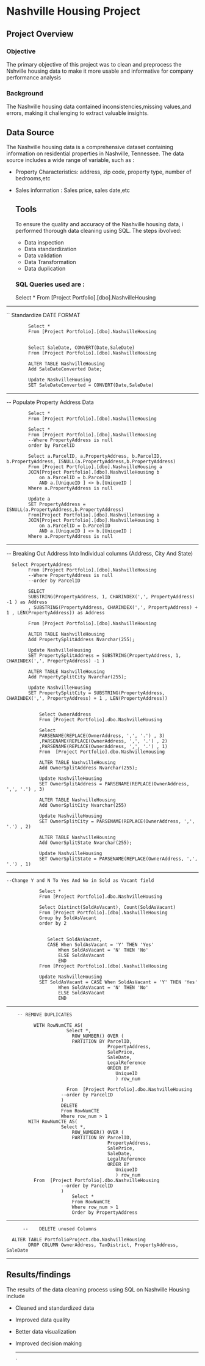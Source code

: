 # Nashville Housing Project

## Project Overview
### Objective
The primary objective of this project  was to clean and preprocess the Nshville housing data to make it more usable and informative for company performance analysis
### Background
The Nashville housing data contained inconsistencies,missing values,and errors, making it challenging to extract valuable insights.

## Data Source
The Nashville housing data is a comprehensive dataset containing information on residential properties in Nashville, Tennessee. The data source includes a wide range of variable, such as :
- Property Characteristics: address, zip code, property type, number of bedrooms,etc
- Sales information : Sales price, sales date,etc

  ## Tools
  To ensure the quality and accuracy of the Nashville housing data, i performed thorough data cleaning using SQL.  The steps ibvolved:
  - Data inspection
  - Data standardization
  - Data validation
  - Data Transformation
  - Data duplication

   ### SQL Queries used are :
 
    Select *
			From [Project Portfolio].[dbo].NashvilleHousing
------------------------------------------------------------------------------------------------------------------------------------------------------------------------------------------
 ``  Standardize DATE FORMAT

			Select *
			From [Project Portfolio].[dbo].NashvilleHousing


			Select SaleDate, CONVERT(Date,SaleDate)
			From [Project Portfolio].[dbo].NashvilleHousing

			ALTER TABLE NashvilleHousing
			Add SaleDateConverted Date;

			Update NashvilleHousing
			SET SaleDateConverted = CONVERT(Date,SaleDate)

------------------------------------------------------------------------------------------------------------------------------------------------------------------------------------------

-- Populate Property Address Data

			Select *
			From [Project Portfolio].[dbo].NashvilleHousing

			Select *
			From [Project Portfolio].[dbo].NashvilleHousing
			--Where PropertyAddress is null
			order by ParcelID

			Select a.ParcelID, a.PropertyAddress, b.ParcelID, b.PropertyAddress, ISNULL(a.PropertyAddress,b.PropertyAddress)
			From [Project Portfolio].[dbo].NashvilleHousing a
			JOIN[Project Portfolio].[dbo].NashvilleHousing b
				on a.ParcelID = b.ParcelID
				AND a.[UniqueID ] <> b.[UniqueID ]
			Where a.PropertyAddress is null

			Update a
			SET PropertyAddress = ISNULL(a.PropertyAddress,b.PropertyAddress)
			From[Project Portfolio].[dbo].NashvilleHousing a
			JOIN[Project Portfolio].[dbo].NashvilleHousing b
				on a.ParcelID = b.ParcelID
				AND a.[UniqueID ] <> b.[UniqueID ]
			Where a.PropertyAddress is null

-----------------------------------------------------------------------------------------------------------------------------------------------------------------------------------------

 -- Breaking Out Address Into  Individual columns (Address, City And State)
		
      Select PropertyAddress
			From [Project Portfolio].[dbo].NashvilleHousing
			--Where PropertyAddress is null
			--order by ParcelID

			SELECT
			SUBSTRING(PropertyAddress, 1, CHARINDEX(',', PropertyAddress) -1 ) as Address
			, SUBSTRING(PropertyAddress, CHARINDEX(',', PropertyAddress) + 1 , LEN(PropertyAddress)) as Address

			From [Project Portfolio].[dbo].NashvilleHousing

			ALTER TABLE NashvilleHousing
			Add PropertySplitAddress Nvarchar(255);

			Update NashvilleHousing
			SET PropertySplitAddress = SUBSTRING(PropertyAddress, 1, CHARINDEX(',', PropertyAddress) -1 )

			ALTER TABLE NashvilleHousing
			Add PropertySplitCity Nvarchar(255);

			Update NashvilleHousing
			SET PropertySplitCity = SUBSTRING(PropertyAddress, CHARINDEX(',', PropertyAddress) + 1 , LEN(PropertyAddress))


				Select OwnerAddress
				From [Project Portfolio].dbo.NashvilleHousing

				Select
				PARSENAME(REPLACE(OwnerAddress, ',', '.') , 3)
				,PARSENAME(REPLACE(OwnerAddress, ',', '.') , 2)
				,PARSENAME(REPLACE(OwnerAddress, ',', '.') , 1)
				From  [Project Portfolio].dbo.NashvilleHousing

				ALTER TABLE NashvilleHousing
				Add OwnerSplitAddress Nvarchar(255);

				Update NashvilleHousing
				SET OwnerSplitAddress = PARSENAME(REPLACE(OwnerAddress, ',', '.') , 3)

				ALTER TABLE NashvilleHousing
				Add OwnerSplitCity Nvarchar(255)

				Update NashvilleHousing
				SET OwnerSplitCity = PARSENAME(REPLACE(OwnerAddress, ',', '.') , 2)

				ALTER TABLE NashvilleHousing
				Add OwnerSplitState Nvarchar(255);

				Update NashvilleHousing
				SET OwnerSplitState = PARSENAME(REPLACE(OwnerAddress, ',', '.') , 1)

------------------------------------------------------------------------------------------------------------------------------------------------------------------------------------------
  
    --Change Y and N To Yes And No in Sold as Vacant field

				Select *
				From [Project Portfolio].dbo.NashvilleHousing

				Select Distinct(SoldAsVacant), Count(SoldAsVacant)
				From [Project Portfolio].[dbo].NashvilleHousing
				Group by SoldAsVacant
				order by 2


				   Select SoldAsVacant,
				   CASE When SoldAsVacant = 'Y' THEN 'Yes'
					   When SoldAsVacant = 'N' THEN 'No'
					   ELSE SoldAsVacant
					   END
				From [Project Portfolio].[dbo].NashvilleHousing

				Update NashvilleHousing
				SET SoldAsVacant = CASE When SoldAsVacant = 'Y' THEN 'Yes'
					   When SoldAsVacant = 'N' THEN 'No'
					   ELSE SoldAsVacant
					   END
------------------------------------------------------------------------------------------------------------------------------------------------------------------------------------------

        -- REMOVE DUPLICATES

              WITH RowNumCTE AS(
						  Select *,
							ROW_NUMBER() OVER (
							PARTITION BY ParcelID,
										 PropertyAddress,
										 SalePrice,
										 SaleDate,
										 LegalReference
										 ORDER BY
											UniqueID
											) row_num

						  From  [Project Portfolio].dbo.NashvilleHousing
						--order by ParcelID
						)
						DELETE
						From RowNumCTE
						Where row_num > 1
            WITH RowNumCTE AS(
						Select *,
							ROW_NUMBER() OVER (
							PARTITION BY ParcelID,
										 PropertyAddress,
										 SalePrice,
										 SaleDate,
										 LegalReference
										 ORDER BY
											UniqueID
											) row_num
              From  [Project Portfolio].dbo.NashvilleHousing
						--order by ParcelID
						)
					    	Select *
					    	From RowNumCTE
					    	Where row_num > 1
						    Order by PropertyAddress
------------------------------------------------------------------------------------------------------------------------------------------------------------------------------------------
          
          --	DELETE unused Columns
			
      ALTER TABLE PortfolioProject.dbo.NashvilleHousing
			DROP COLUMN OwnerAddress, TaxDistrict, PropertyAddress, SaleDate


   --------------------------------------------------------------------------------------------------------------------------------------------------------------------------------------

## Results/findings
The results of the data cleaning process using SQL on Nashville Housing include 
- Cleaned and standardized data
- Improved data quality
- Better data visualization
- Improved decision making

  --------------------------------------------------------------------------------------------------------------------------------------------------------------------------------------
   

























    `
